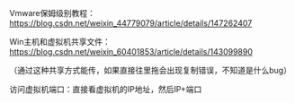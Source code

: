 Vmware保姆级别教程：https://blog.csdn.net/weixin_44779079/article/details/147262407

Win主机和虚拟机共享文件：https://blog.csdn.net/weixin_60401853/article/details/143099890

（通过这种共享方式能传，如果直接往里拖会出现复制错误，不知道是什么bug）

访问虚拟机端口：直接看虚拟机的IP地址，然后IP+端口